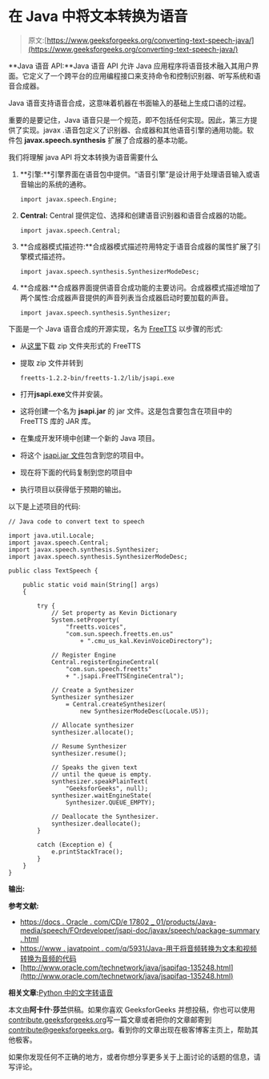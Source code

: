# 在 Java 中将文本转换为语音

> 原文:[https://www.geeksforgeeks.org/converting-text-speech-java/](https://www.geeksforgeeks.org/converting-text-speech-java/)

**Java 语音 API:**Java 语音 API 允许 Java 应用程序将语音技术融入其用户界面。它定义了一个跨平台的应用编程接口来支持命令和控制识别器、听写系统和语音合成器。

Java 语音支持语音合成，这意味着机器在书面输入的基础上生成口语的过程。

重要的是要记住，Java 语音只是一个规范，即不包括任何实现。因此，第三方提供了实现。javax .语音包定义了识别器、合成器和其他语音引擎的通用功能。软件包 **javax.speech.synthesis** 扩展了合成器的基本功能。

我们将理解 java API 将文本转换为语音需要什么

1.  **引擎:**引擎界面在语音包中提供。“语音引擎”是设计用于处理语音输入或语音输出的系统的通称。

    ```
    import javax.speech.Engine;
    ```

2.  **Central:** Central 提供定位、选择和创建语音识别器和语音合成器的功能。

    ```
    import javax.speech.Central;
    ```

3.  **合成器模式描述符:**合成器模式描述符用特定于语音合成器的属性扩展了引擎模式描述符。

    ```
    import javax.speech.synthesis.SynthesizerModeDesc;
    ```

4.  **合成器:**合成器界面提供语音合成功能的主要访问。合成器模式描述增加了两个属性:合成器声音提供的声音列表当合成器启动时要加载的声音。

    ```
    import javax.speech.synthesis.Synthesizer;
    ```

下面是一个 Java 语音合成的开源实现，名为 [FreeTTS](https://freetts.sourceforge.io/docs/index.php) 以步骤的形式:

*   从[这里](http://sourceforge.net/project/showfiles.php?group_id=42080)下载 zip 文件夹形式的 FreeTTS
*   提取 zip 文件并转到

    ```
    freetts-1.2.2-bin/freetts-1.2/lib/jsapi.exe
    ```

*   打开**jsapi.exe**文件并安装。
*   这将创建一个名为 **jsapi.jar** 的 jar 文件。这是包含要包含在项目中的 FreeTTS 库的 JAR 库。
*   在集成开发环境中创建一个新的 Java 项目。
*   将这个 [jsapi.jar 文件](https://www.geeksforgeeks.org/jar-files-java/)包含到您的项目中。
*   现在将下面的代码复制到您的项目中
*   执行项目以获得低于预期的输出。

以下是上述项目的代码:

```
// Java code to convert text to speech

import java.util.Locale;
import javax.speech.Central;
import javax.speech.synthesis.Synthesizer;
import javax.speech.synthesis.SynthesizerModeDesc;

public class TextSpeech {

    public static void main(String[] args)
    {

        try {
            // Set property as Kevin Dictionary
            System.setProperty(
                "freetts.voices",
                "com.sun.speech.freetts.en.us"
                    + ".cmu_us_kal.KevinVoiceDirectory");

            // Register Engine
            Central.registerEngineCentral(
                "com.sun.speech.freetts"
                + ".jsapi.FreeTTSEngineCentral");

            // Create a Synthesizer
            Synthesizer synthesizer
                = Central.createSynthesizer(
                    new SynthesizerModeDesc(Locale.US));

            // Allocate synthesizer
            synthesizer.allocate();

            // Resume Synthesizer
            synthesizer.resume();

            // Speaks the given text
            // until the queue is empty.
            synthesizer.speakPlainText(
                "GeeksforGeeks", null);
            synthesizer.waitEngineState(
                Synthesizer.QUEUE_EMPTY);

            // Deallocate the Synthesizer.
            synthesizer.deallocate();
        }

        catch (Exception e) {
            e.printStackTrace();
        }
    }
}
```

**输出:**

**参考文献:**

*   [https://docs . Oracle . com/CD/e 17802 _ 01/products/Java-media/speech/FOrdeveloper/jsapi-doc/javax/speech/package-summary . html](https://docs.oracle.com/cd/E17802_01/products/products/java-media/speech/forDevelopers/jsapi-doc/javax/speech/package-summary.html)
*   [https://www . javatpoint . com/q/5931/Java-用于将音频转换为文本和视频转换为音频的代码](https://www.javatpoint.com/q/5931/java-code-for-converting-audio-to-text-and-video-to-audio)
*   [http://www.oracle.com/technetwork/java/jsapifaq-135248.html](http://www.oracle.com/technetwork/java/jsapifaq-135248.html)

**相关文章:**[Python 中的文字转语音](https://www.geeksforgeeks.org/convert-text-speech-python/)

本文由**阿卡什·莎兰**供稿。如果你喜欢 GeeksforGeeks 并想投稿，你也可以使用[contribute.geeksforgeeks.org](http://www.contribute.geeksforgeeks.org)写一篇文章或者把你的文章邮寄到 contribute@geeksforgeeks.org。看到你的文章出现在极客博客主页上，帮助其他极客。

如果你发现任何不正确的地方，或者你想分享更多关于上面讨论的话题的信息，请写评论。